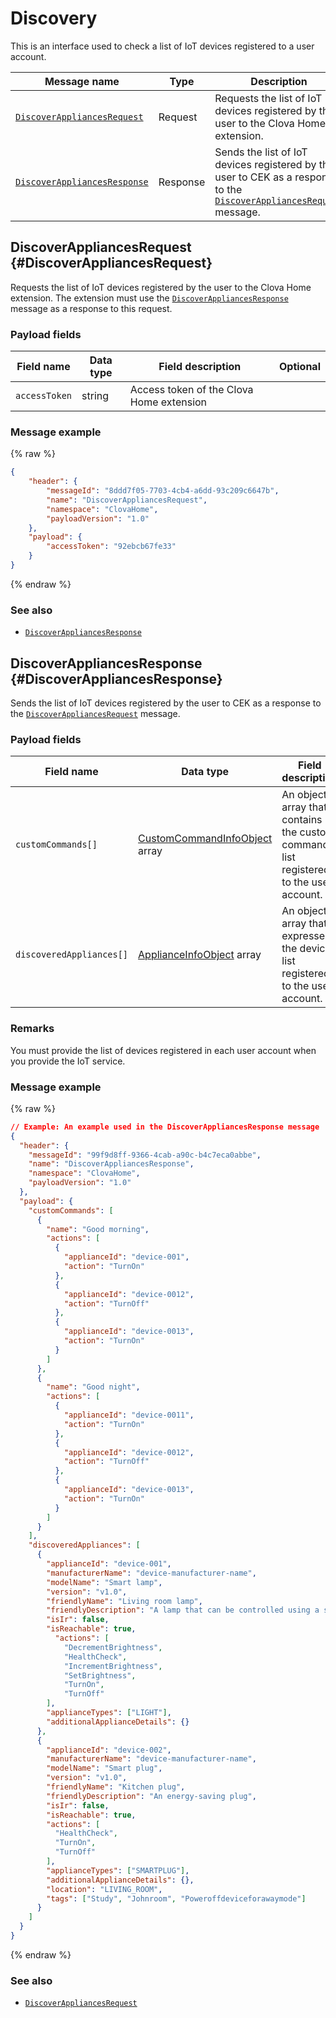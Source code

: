 # Discovery

This is an interface used to check a list of IoT devices registered to a user account.

| Message name         | Type  | Description                                   |
|------------------|---------|---------------------------------------------|
| [`DiscoverAppliancesRequest`](#DiscoverAppliancesRequest)   | Request  | Requests the list of IoT devices registered by the user to the Clova Home extension.             |
| [`DiscoverAppliancesResponse`](#DiscoverAppliancesResponse) | Response |  Sends the list of IoT devices registered by the user to CEK as a response to the [`DiscoverAppliancesRequest`](#DiscoverAppliancesRequest) message. |

## DiscoverAppliancesRequest {#DiscoverAppliancesRequest}
Requests the list of IoT devices registered by the user to the Clova Home extension. The extension must use the [`DiscoverAppliancesResponse`](#DiscoverAppliancesResponse) message as a response to this request.

### Payload fields

| Field name       | Data type    | Field description                     | Optional |
|---------------|---------|-----------------------------|:---------:|
| `accessToken`   | string  | Access token of the Clova Home extension  |<!-- -->|

### Message example

{% raw %}
```json
{
    "header": {
        "messageId": "8ddd7f05-7703-4cb4-a6dd-93c209c6647b",
        "name": "DiscoverAppliancesRequest",
        "namespace": "ClovaHome",
        "payloadVersion": "1.0"
    },
    "payload": {
        "accessToken": "92ebcb67fe33"
    }
}
```
{% endraw %}

### See also
* [`DiscoverAppliancesResponse`](#DiscoverAppliancesResponse)

## DiscoverAppliancesResponse {#DiscoverAppliancesResponse}
Sends the list of IoT devices registered by the user to CEK as a response to the [`DiscoverAppliancesRequest`](#DiscoverAppliancesRequest) message.

### Payload fields

| Field name       | Data type    | Field description                     | Optional |
|---------------|---------|-----------------------------|:---------:|
| `customCommands[]`        | [CustomCommandInfoObject](/CEK/References/ClovaHomeInterface/Shared_Objects.md#CustomCommandInfoObject) array  | An object array that contains the custom command list registered to the user account.   |<!-- -->|
| `discoveredAppliances[]`  | [ApplianceInfoObject](/CEK/References/ClovaHomeInterface/Shared_Objects.md#ApplianceInfoObject) array          | An object array that expresses the device list registered to the user account.          |<!-- -->|

### Remarks
You must provide the list of devices registered in each user account when you provide the IoT service.

### Message example

{% raw %}
```json
// Example: An example used in the DiscoverAppliancesResponse message
{
  "header": {
    "messageId": "99f9d8ff-9366-4cab-a90c-b4c7eca0abbe",
    "name": "DiscoverAppliancesResponse",
    "namespace": "ClovaHome",
    "payloadVersion": "1.0"
  },
  "payload": {
    "customCommands": [
      {
        "name": "Good morning",
        "actions": [
          {
            "applianceId": "device-001",
            "action": "TurnOn"
          },
          {
            "applianceId": "device-0012",
            "action": "TurnOff"
          },
          {
            "applianceId": "device-0013",
            "action": "TurnOn"
          }
        ]
      },
      {
        "name": "Good night",
        "actions": [
          {
            "applianceId": "device-0011",
            "action": "TurnOn"
          },
          {
            "applianceId": "device-0012",
            "action": "TurnOff"
          },
          {
            "applianceId": "device-0013",
            "action": "TurnOn"
          }
        ]
      }
    ],
    "discoveredAppliances": [
      {
        "applianceId": "device-001",
        "manufacturerName": "device-manufacturer-name",
        "modelName": "Smart lamp",
        "version": "v1.0",
        "friendlyName": "Living room lamp",
        "friendlyDescription": "A lamp that can be controlled using a smartphone",
        "isIr": false,
        "isReachable": true,
          "actions": [
            "DecrementBrightness",
            "HealthCheck",
            "IncrementBrightness",
            "SetBrightness",
            "TurnOn",
            "TurnOff"
        ],
        "applianceTypes": ["LIGHT"],
        "additionalApplianceDetails": {}
      },
      {
        "applianceId": "device-002",
        "manufacturerName": "device-manufacturer-name",
        "modelName": "Smart plug",
        "version": "v1.0",
        "friendlyName": "Kitchen plug",
        "friendlyDescription": "An energy-saving plug",
        "isIr": false,
        "isReachable": true,
        "actions": [
          "HealthCheck",
          "TurnOn",
          "TurnOff"
        ],
        "applianceTypes": ["SMARTPLUG"],
        "additionalApplianceDetails": {},
        "location": "LIVING_ROOM",
        "tags": ["Study", "Johnroom", "Poweroffdeviceforawaymode"]
      }
    ]
  }
}
```
{% endraw %}

### See also
* [`DiscoverAppliancesRequest`](#DiscoverAppliancesRequest)
